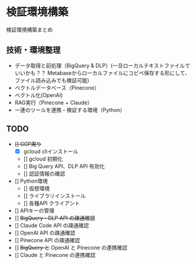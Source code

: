 # 検証環境構築

検証環境構築まとめ

## 技術・環境整理

- データ取得と前処理（BigQuery & DLP）(一旦ローカルテキストファイルでいいかも？？ Metabaseからローカルファイルにコピペ保存する形にして、ファイル読み込みでも検証可能)
- ベクトルデータベース（Pinecone）
- ベクトル化(OpenAI)
- RAG実行（Pinecone + Claude）
- 一連のツールを連携・検証する環境（Python）

## TODO

- ~~[] GCP周り~~
  - [x] gcloud cliインストール
  - [] gcloud 初期化
  - [] Big Query API、DLP API 有効化
  - [] 認証情報の確認
- [] Python環境
  - [] 仮想環境
  - [] ライブラリインストール
  - [] 各種API クライアント
- [] APIキーの管理
- [] ~~BigQuery・DLP API の疎通確認~~
- [] Claude Code API の疎通確認
- [] OpenAI API の疎通確認
- [] Pinecone API の疎通確認
- [] ~~BigQuery と~~ OpenAI と Pinecone の連携確認
- [] Claude と Pinecone の連携確認

